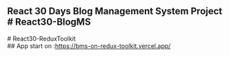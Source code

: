## React 30 Days Blog Management System Project # React30-BlogMS
#   R e a c t 3 0 - R e d u x T o o l k i t 
 <br>
 ## App start on :https://bms-on-redux-toolkit.vercel.app/
